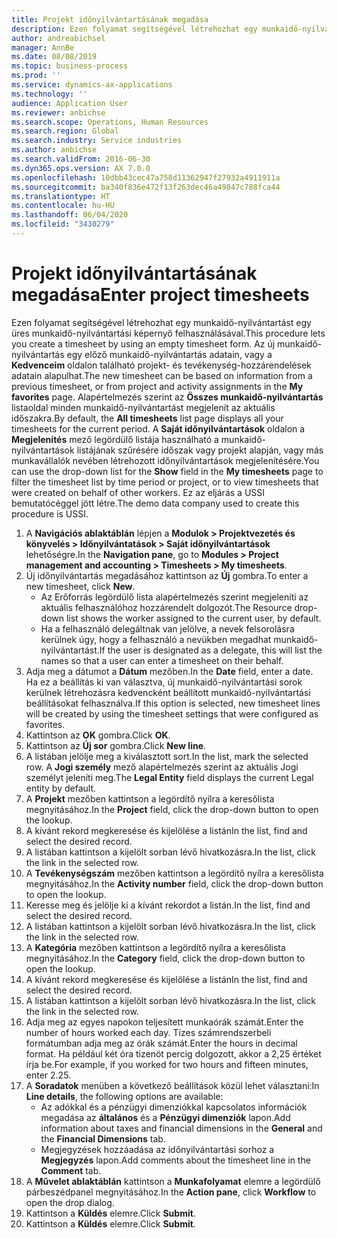 ```yaml
---
title: Projekt időnyilvántartásának megadása
description: Ezen folyamat segítségével létrehozhat egy munkaidő-nyilvántartást egy üres munkaidő-nyilvántartási képernyő felhasználásával.
author: andreabichsel
manager: AnnBe
ms.date: 08/08/2019
ms.topic: business-process
ms.prod: ''
ms.service: dynamics-ax-applications
ms.technology: ''
audience: Application User
ms.reviewer: anbichse
ms.search.scope: Operations, Human Resources
ms.search.region: Global
ms.search.industry: Service industries
ms.author: anbichse
ms.search.validFrom: 2016-06-30
ms.dyn365.ops.version: AX 7.0.0
ms.openlocfilehash: 10dbb43cec47a758d11362947f27932a4911911a
ms.sourcegitcommit: ba340f836e472f13f263dec46a49847c788fca44
ms.translationtype: HT
ms.contentlocale: hu-HU
ms.lasthandoff: 06/04/2020
ms.locfileid: "3430279"
---
```

# <a name="enter-project-timesheets"></a><span data-ttu-id="f3737-103">Projekt időnyilvántartásának megadása</span><span class="sxs-lookup"><span data-stu-id="f3737-103">Enter project timesheets</span></span>



<span data-ttu-id="f3737-104">Ezen folyamat segítségével létrehozhat egy munkaidő-nyilvántartást egy üres munkaidő-nyilvántartási képernyő felhasználásával.</span><span class="sxs-lookup"><span data-stu-id="f3737-104">This procedure lets you create a timesheet by using an empty timesheet form.</span></span> <span data-ttu-id="f3737-105">Az új munkaidő-nyilvántartás egy előző munkaidő-nyilvántartás adatain, vagy a **Kedvenceim** oldalon található projekt- és tevékenység-hozzárendelések adatain alapulhat.</span><span class="sxs-lookup"><span data-stu-id="f3737-105">The new timesheet can be based on information from a previous timesheet, or from project and activity assignments in the **My favorites** page.</span></span> <span data-ttu-id="f3737-106">Alapértelmezés szerint az **Összes munkaidő-nyilvántartás** listaoldal minden munkaidő-nyilvántartást megjelenít az aktuális időszakra.</span><span class="sxs-lookup"><span data-stu-id="f3737-106">By default, the **All timesheets** list page displays all your timesheets for the current period.</span></span> <span data-ttu-id="f3737-107">A **Saját időnyilvántartások** oldalon a **Megjelenítés** mező legördülő listája használható a munkaidő-nyilvántartások listájának szűrésére időszak vagy projekt alapján, vagy más munkavállalók nevében létrehozott időnyilvántartások megjelenítésére.</span><span class="sxs-lookup"><span data-stu-id="f3737-107">You can use the drop-down list for the **Show** field in the **My timesheets** page to filter the timesheet list by time period or project, or to view timesheets that were created on behalf of other workers.</span></span> <span data-ttu-id="f3737-108">Ez az eljárás a USSI bemutatócéggel jött létre.</span><span class="sxs-lookup"><span data-stu-id="f3737-108">The demo data company used to create this procedure is USSI.</span></span> 

1. <span data-ttu-id="f3737-109">A **Navigációs ablaktáblán** lépjen a **Modulok > Projektvezetés és könyvelés > Időnyilvántatások > Saját időnyilvántartások** lehetőségre.</span><span class="sxs-lookup"><span data-stu-id="f3737-109">In the **Navigation pane**, go to **Modules > Project management and accounting > Timesheets > My timesheets**.</span></span>
2. <span data-ttu-id="f3737-110">Új időnyilvántartás megadásához kattintson az **Új** gombra.</span><span class="sxs-lookup"><span data-stu-id="f3737-110">To enter a new timesheet, click **New**.</span></span>
    - <span data-ttu-id="f3737-111">Az Erőforrás legördülő lista alapértelmezés szerint megjeleníti az aktuális felhasználóhoz hozzárendelt dolgozót.</span><span class="sxs-lookup"><span data-stu-id="f3737-111">The Resource drop-down list shows the worker assigned to the current user, by default.</span></span>  
    - <span data-ttu-id="f3737-112">Ha a felhasználó delegáltnak van jelölve, a nevek felsorolásra kerülnek úgy, hogy a felhasználó a nevükben megadhat munkaidő-nyilvántartást.</span><span class="sxs-lookup"><span data-stu-id="f3737-112">If the user is designated as a delegate, this will list the names so that a user can enter a timesheet on their behalf.</span></span>  
3. <span data-ttu-id="f3737-113">Adja meg a dátumot a **Dátum** mezőben.</span><span class="sxs-lookup"><span data-stu-id="f3737-113">In the **Date** field, enter a date.</span></span> <span data-ttu-id="f3737-114">Ha ez a beállítás ki van választva, új munkaidő-nyilvántartási sorok kerülnek létrehozásra kedvencként beállított munkaidő-nyilvántartási beállításokat felhasználva.</span><span class="sxs-lookup"><span data-stu-id="f3737-114">If this option is selected, new timesheet lines will be created by using the timesheet settings that were configured as favorites.</span></span>  
4. <span data-ttu-id="f3737-115">Kattintson az **OK** gombra.</span><span class="sxs-lookup"><span data-stu-id="f3737-115">Click **OK**.</span></span>
5. <span data-ttu-id="f3737-116">Kattintson az **Új sor** gombra.</span><span class="sxs-lookup"><span data-stu-id="f3737-116">Click **New line**.</span></span>
6. <span data-ttu-id="f3737-117">A listában jelölje meg a kiválasztott sort.</span><span class="sxs-lookup"><span data-stu-id="f3737-117">In the list, mark the selected row.</span></span> <span data-ttu-id="f3737-118">A **Jogi személy** mező alapértelmezés szerint az aktuális Jogi személyt jeleníti meg.</span><span class="sxs-lookup"><span data-stu-id="f3737-118">The **Legal Entity** field displays the current Legal entity by default.</span></span>   
7. <span data-ttu-id="f3737-119">A **Projekt** mezőben kattintson a legördítő nyílra a keresőlista megnyitásához.</span><span class="sxs-lookup"><span data-stu-id="f3737-119">In the **Project** field, click the drop-down button to open the lookup.</span></span>
8. <span data-ttu-id="f3737-120">A kívánt rekord megkeresése és kijelölése a listán</span><span class="sxs-lookup"><span data-stu-id="f3737-120">In the list, find and select the desired record.</span></span>
9. <span data-ttu-id="f3737-121">A listában kattintson a kijelölt sorban lévő hivatkozásra.</span><span class="sxs-lookup"><span data-stu-id="f3737-121">In the list, click the link in the selected row.</span></span>
10. <span data-ttu-id="f3737-122">A **Tevékenységszám** mezőben kattintson a legördítő nyílra a keresőlista megnyitásához.</span><span class="sxs-lookup"><span data-stu-id="f3737-122">In the **Activity number** field, click the drop-down button to open the lookup.</span></span>
11. <span data-ttu-id="f3737-123">Keresse meg és jelölje ki a kívánt rekordot a listán.</span><span class="sxs-lookup"><span data-stu-id="f3737-123">In the list, find and select the desired record.</span></span>
12. <span data-ttu-id="f3737-124">A listában kattintson a kijelölt sorban lévő hivatkozásra.</span><span class="sxs-lookup"><span data-stu-id="f3737-124">In the list, click the link in the selected row.</span></span>
13. <span data-ttu-id="f3737-125">A **Kategória** mezőben kattintson a legördítő nyílra a keresőlista megnyitásához.</span><span class="sxs-lookup"><span data-stu-id="f3737-125">In the **Category** field, click the drop-down button to open the lookup.</span></span>
14. <span data-ttu-id="f3737-126">A kívánt rekord megkeresése és kijelölése a listán</span><span class="sxs-lookup"><span data-stu-id="f3737-126">In the list, find and select the desired record.</span></span>
15. <span data-ttu-id="f3737-127">A listában kattintson a kijelölt sorban lévő hivatkozásra.</span><span class="sxs-lookup"><span data-stu-id="f3737-127">In the list, click the link in the selected row.</span></span>
16. <span data-ttu-id="f3737-128">Adja meg az egyes napokon teljesített munkaórák számát.</span><span class="sxs-lookup"><span data-stu-id="f3737-128">Enter the number of hours worked each day.</span></span> <span data-ttu-id="f3737-129">Tízes számrendszerbeli formátumban adja meg az órák számát.</span><span class="sxs-lookup"><span data-stu-id="f3737-129">Enter the hours in decimal format.</span></span> <span data-ttu-id="f3737-130">Ha például két óra tizenöt percig dolgozott, akkor a 2,25 értéket írja be.</span><span class="sxs-lookup"><span data-stu-id="f3737-130">For example, if you worked for two hours and fifteen minutes, enter 2.25.</span></span>   
17. <span data-ttu-id="f3737-131">A **Soradatok** menüben a következő beállítások közül lehet választani:</span><span class="sxs-lookup"><span data-stu-id="f3737-131">In **Line details**, the following options are available:</span></span>
    - <span data-ttu-id="f3737-132">Az adókkal és a pénzügyi dimenziókkal kapcsolatos információk megadása az **általános** és a **Pénzügyi dimenziók** lapon.</span><span class="sxs-lookup"><span data-stu-id="f3737-132">Add information about taxes and financial dimensions in the **General** and the **Financial Dimensions** tab.</span></span>
    - <span data-ttu-id="f3737-133">Megjegyzések hozzáadása az időnyilvántartási sorhoz a **Megjegyzés** lapon.</span><span class="sxs-lookup"><span data-stu-id="f3737-133">Add comments about the timesheet line in the **Comment** tab.</span></span>
20. <span data-ttu-id="f3737-134">A **Művelet ablaktáblán** kattintson a **Munkafolyamat** elemre a legördülő párbeszédpanel megnyitásához.</span><span class="sxs-lookup"><span data-stu-id="f3737-134">In the **Action pane**, click **Workflow** to open the drop dialog.</span></span>
21. <span data-ttu-id="f3737-135">Kattintson a **Küldés** elemre.</span><span class="sxs-lookup"><span data-stu-id="f3737-135">Click **Submit**.</span></span>
22. <span data-ttu-id="f3737-136">Kattintson a **Küldés** elemre.</span><span class="sxs-lookup"><span data-stu-id="f3737-136">Click **Submit**.</span></span>


